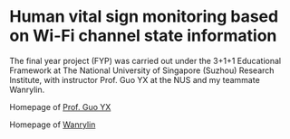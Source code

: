 # Human vital sign monitoring based on Wi-Fi channel state information
The final year project (FYP) was carried out under the 3+1+1 Educational Framework at The National University of Singapore (Suzhou) Research Institute, with instructor Prof. Guo YX at the NUS and my teammate Wanrylin.

Homepage of [Prof. Guo YX](https://www.ece.nus.edu.sg/stfpage/eleguoyx/)

Homepage of [Wanrylin](https://github.com/wanrylin)
